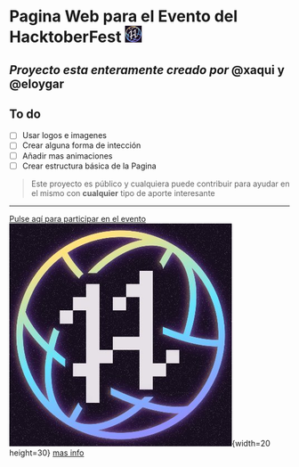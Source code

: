 # Pagina Web para el Evento del HacktoberFest <img width="30px" src="logo.jpg">

*Proyecto esta enteramente creado por*  **@xaqui** y **@eloygar**
---

## To do

- [ ] Usar logos e imagenes
- [ ] Crear alguna forma de intección
- [ ] Añadir mas animaciones
- [ ] Crear estructura básica de la Pagina

> Este proyecto es público y cualquiera puede contribuir para ayudar en el mismo con **cualquier** tipo de aporte interesante
---
[Pulse aqí para participar en el evento](https://hacktoberfest.com/)
![texto_alternativo](logo.jpg){width=20 height=30}
[mas info](https://hacktoberfest.com/about/)
